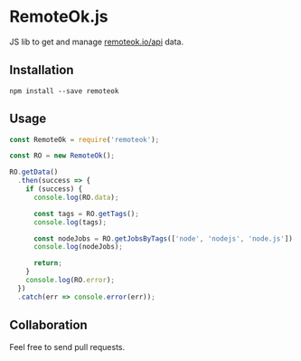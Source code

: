 # RemoteOk.js

JS lib to get and manage [remoteok.io/api](https://remoteok.io/api) data.

## Installation

```
npm install --save remoteok
```

## Usage

```javascript
const RemoteOk = require('remoteok');

const RO = new RemoteOk();

RO.getData()
  .then(success => {
    if (success) {
      console.log(RO.data);

      const tags = RO.getTags();
      console.log(tags);

      const nodeJobs = RO.getJobsByTags(['node', 'nodejs', 'node.js'])
      console.log(nodeJobs);

      return;
    }
    console.log(RO.error);
  })
  .catch(err => console.error(err));
```

## Collaboration

Feel free to send pull requests.
